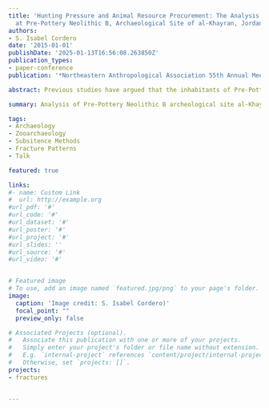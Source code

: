 ```yaml
---
title: 'Hunting Pressure and Animal Resource Procurement: The Analysis of Faunal Remains
  at Pre-Pottery Neolithic B, Archaeological Site of al-Khayran, Jordan'
authors:
- S. Isabel Cordero
date: '2015-01-01'
publishDate: '2025-01-13T16:56:08.263850Z'
publication_types:
- paper-conference
publication: '*Northeastern Anthropological Association 55th Annual Meeting*'

abstract: Previous studies have argued that the inhabitants of Pre-Pottery Neolithic B (PPNB) settlements in the Middle East, experienced high levels of subsistence stress. This supposed pressure has been argued to spur the domestication of animals in the region about 10,000 years ago. This study investigates whether the inhabitants of al-Khayran, a Middle PPNB site in west-central Jordan, were intensifying the extraction of animal resources. I examine two different potential indicators of subsistence resource pressure using the faunal remains from al-Khayran - (1) the extraction of marrow and/or bone grease, which suggests the experience of resource pressure by producers; and (2) an increased acquisition of lower ranking faunal species, which is seen as evidence of hunting pressure in the local animal ecology. While results were variable in their significance, no evidence of hunting pressure or resource stress was identified. This suggests that the level of resource stress faced by PPNB producers was not consistent between settlements.

summary: Analysis of Pre-Pottery Neolithic B archeological site al-Khayran, Jordan goat remains. Talk slides available above at PDF link.

tags:
- Archaeology
- Zooarchaeology
- Subsitence Methods
- Fracture Patterns
- Talk

featured: true

links:
#- name: Custom Link
#  url: http://example.org
#url_pdf: '#'
#url_code: '#'
#url_dataset: '#'
#url_poster: '#'
#url_project: '#'
#url_slides: ''
#url_source: '#'
#url_video: '#'


# Featured image
# To use, add an image named `featured.jpg/png` to your page's folder. 
image:
  caption: 'Image credit: S. Isabel Cordero)'
  focal_point: ""
  preview_only: false

# Associated Projects (optional).
#   Associate this publication with one or more of your projects.
#   Simply enter your project's folder or file name without extension.
#   E.g. `internal-project` references `content/project/internal-project/index.md`.
#   Otherwise, set `projects: []`.
projects:
- fractures


---
```

